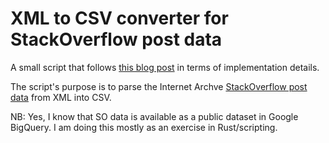 # XML to CSV converter for StackOverflow post data

A small script that follows [this blog post](https://docs.rs/quick-xml/0.26.0/quick_xml/reader/struct.Reader.html#method.read_event_into) in terms of implementation details. 

The script's purpose is to parse the Internet Archve [StackOverflow post data](https://archive.org/details/stackexchange) from XML into CSV. 

NB: Yes, I know that SO data is available as a public dataset in Google BigQuery. I am doing this mostly as an exercise in Rust/scripting.